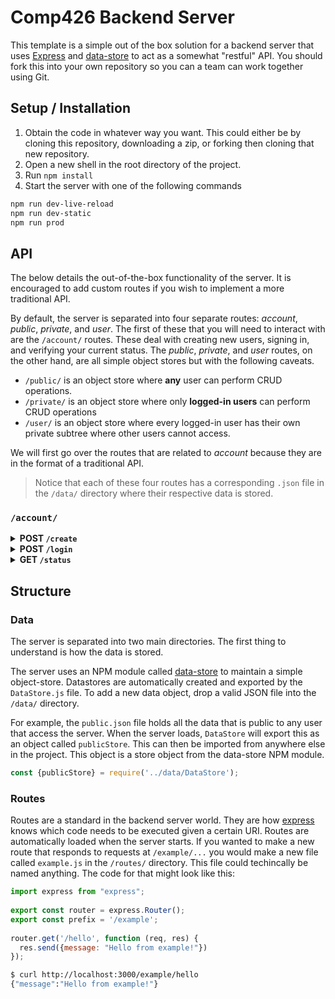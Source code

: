 # Comp426 Backend Server

This template is a simple out of the box solution for a backend server that uses [Express](https://www.npmjs.com/package/express) and [data-store](https://www.npmjs.com/package/data-store) to act as a somewhat "restful" API. You should fork this into your own repository so you can a team can work together using Git. 

## Setup / Installation

1. Obtain the code in whatever way you want. This could either be by cloning this repository, downloading a zip, or forking then cloning that new repository.
2. Open a new shell in the root directory of the project.
3. Run `npm install`
4. Start the server with one of the following commands

```bash
npm run dev-live-reload
npm run dev-static
npm run prod
```

## API
The below details the out-of-the-box functionality of the server. It is encouraged to add custom routes if you wish to implement a more traditional API.

By default, the server is separated into four separate routes: *account*, *public*, *private*, and *user*. The first of these that you will need to interact with are the `/account/` routes. These deal with creating new users, signing in, and verifying your current status.  The *public*, *private*, and *user* routes, on the other hand, are all simple object stores but with the following caveats.
  - `/public/` is an object store where **any** user can perform CRUD operations.
  - `/private/` is an object store where only **logged-in users** can perform CRUD operations
  - `/user/` is an object store where every logged-in user has their own private subtree where other users cannot access.

We will first go over the routes that are related to *account* because they are in the format of a traditional API.

> Notice that each of these four routes has a corresponding `.json` file in the `/data/` directory where their respective data is stored.

### `/account/`

<details>
	<summary><strong>POST <code>/create</code></strong></summary>
<p>

- Body requires: `name`, `pass`
- Body optional: `data` which can be anything.

## example:
```
http://localhost:3000/account/create
```
Body contents:
```json
{
	"name": "chris",
	"pass": "pass123",
	"data": {
		"role": 2,
		"description": "Lazy..."
	}
}
```
Response:
```json
{
    "data": {
        "data": {
            "role": 2,
            "description": "Lazy..."
        }
    },
    "status": "Successfully made account"
}
```
</p>
</details>


<details>
	
  <summary><strong>POST <code>/login</code></strong></summary>
  
<p>

- Body requires: `name`, `pass`

## example:
```
http://localhost:3000/account/login
```
Body contents:
```json
{
	"name": "chris",
	"pass": "pass123"
}
```
Response:
```json
{
    "jwt": "eyJhbGciOiJIUzI1NiIsInR5cCI6IkpXVCJ9.eyJuYW1lIjoiY2hyaXMiLCJkYXRhIjp7InJvbGUiOjIsImRlc2NyaXB0aW9uIjoiTGF6eS4uLiJ9LCJpYXQiOjE1Njk5MDE4OTcsImV4cCI6MTU3MjQ5Mzg5N30.DRZZQw2Hfex7Z7E_SAcgtUfRk1C-wVmauyMXqG3SrB0",
    "data": {
        "role": 2,
        "description": "Lazy..."
    },
    "name": "chris"
}
```
</p>
</details>

<details>
	<summary><strong>GET <code>/status</code></strong></summary>
<p>

- Authorization header is required with a value of the JWT token that was generated for you on a successful login. The server is expecting a [bearer token](https://oauth.net/2/bearer-tokens/) with the JWT.

## example:
```
http://localhost:3000/account/status
```
Authorization header:
```json
Bearer eyJhbGciOiJIUzI1NiIsInR5cCI6IkpXVCJ9.eyJuYW1lIjoiY2hyaXMiLCJkYXRhIjp7InJvbGUiOjIsImRlc2NyaXB0aW9uIjoiTGF6eS4uLiJ9LCJpYXQiOjE1Njk5MDE4OTcsImV4cCI6MTU3MjQ5Mzg5N30.DRZZQw2Hfex7Z7E_SAcgtUfRk1C-wVmauyMXqG3SrB0
```
Response:
```json
{
    "user": {
        "name": "chris",
        "data": {
            "role": 2,
            "description": "Lazy..."
        }
    }
}
```
</p>
</details>



## Structure

### Data

The server is separated into two main directories. The first thing to understand is how the data is stored.

The server uses an NPM module called [data-store](https://www.npmjs.com/package/data-store) to maintain a simple object-store. Datastores are automatically created and exported by the `DataStore.js` file. To add a new data object, drop a valid JSON file into the `/data/` directory.

For example, the `public.json` file holds all the data that is public to any user that access the server. When the server loads, `DataStore` will export this as an object called `publicStore`. This can then be imported from anywhere else in the project. This object is a store object from the data-store NPM module. 

```javascript
const {publicStore} = require('../data/DataStore');
```

### Routes
Routes are a standard in the backend server world. They are how [express](https://www.npmjs.com/package/express) knows which code needs to be executed given a certain URI. Routes are automatically loaded when the server starts. If you wanted to make a new route that responds to requests at `/example/...` you would make a new file called `example.js` in the `/routes/` directory. This file could techincally be named anything. The code for that might look like this:


```javascript
import express from "express";  
  
export const router = express.Router();  
export const prefix = '/example';  
  
router.get('/hello', function (req, res) {  
  res.send({message: "Hello from example!"})  
});
```
```bash
$ curl http://localhost:3000/example/hello
{"message":"Hello from example!"}
```
